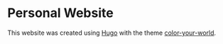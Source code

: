 # Personal Website

This website was created using [Hugo](https://gohugo.io/) with the theme [color-your-world](https://themes.gohugo.io/themes/hugo-theme-color-your-world/).

